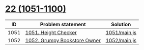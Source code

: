# [22 (1051-1100)](https://leetcode.com/problemset/all/#page-22)


| ID   | Problem statement                                                                     | Solution                     |
|------|---------------------------------------------------------------------------------------|------------------------------|
| 1051 | [1051. Height Checker](https://leetcode.com/problems/height-checker/)                 | [1051/main.js](1051/main.js) |
| 1052 | [1052. Grumpy Bookstore Owner](https://leetcode.com/problems/grumpy-bookstore-owner/) | [1052/main.js](1052/main.js) |

